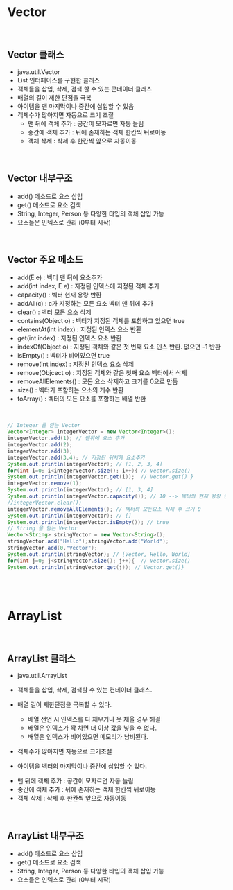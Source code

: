 # Vector

<br>

## Vector 클래스

  * java.util.Vector
  * List 인터페이스를 구현한 클래스
  * 객체들을 삽입, 삭제, 검색 할 수 있는 콘테이너 클래스
  * 배열의 길이 제한 단점을 극복
  * 아이템을 맨 마지막이나 중간에 삽입할 수 있음
  * 객체수가 많아지면 자동으로 크기 조절
    - 맨 뒤에 객체 추가 : 공간이 모자르면 자동 늘림
    - 중간에 객체 추가 : 뒤에 존재하는 객체 한칸씩 뒤로이동
    - 객체 삭제 : 삭제 후 한칸씩 앞으로 자동이동
    

<br>

## Vector 내부구조

  * add() 메소드로 요소 삽입
  * get() 메소드로 요소 검색
  * String, Integer, Person 등 다양한 타입의 객체 삽입 가능
  * 요소들은 인덱스로 관리 (0부터 시작)

<br>

## Vector 주요 메소드

  * add(E e) : 벡터 맨 뒤에 요소추가
  * add(int index, E e) : 지정된 인덱스에 지정된 객체 추가
  * capacity() : 벡터 현재 용량 반환
  * addAll(c) : c가 지정하는 모든 요소 벡터 맨 뒤에 추가
  * clear() : 벡터 모든 요소 삭제  
  * contains(Object o) : 벡터가 지정된 객체를 포함하고 있으면 true
  * elementAt(int index) : 지정된 인덱스 요소 반환
  * get(int index) : 지정된 인덱스 요소 반환
  * indexOf(Object o) : 지정된 객체와 같은 첫 번째 요소 인스 반환. 없으면 -1 반환
  * isEmpty() : 벡터가 비어있으면 true
  * remove(int index) : 지정된 인덱스 요소 삭제
  * remove(Objcect o) : 지정된 객체와 같은 첫째 요소 벡터에서 삭제
  * removeAllElements() : 모돈 요소 삭제하고 크기를 0으로 만듬
  * size() : 벡터가 포함하는 요소의 개수 반환
  * toArray() : 벡터의 모든 요소를 포함하는 배열 반환

<br>

```java
// Integer 를 담는 Vector
Vector<Integer> integerVector = new Vector<Integer>();
integerVector.add(1); // 맨뒤에 요소 추가
integerVector.add(2);
integerVector.add(3);
integerVector.add(3,4); // 지정된 위치에 요소추가
System.out.println(integerVector); // [1, 2, 3, 4]
for(int i=0; i<integerVector.size(); i++){ // Vector.size()    
System.out.println(integerVector.get(i));  // Vector.get() }
integerVector.remove(1);
System.out.println(integerVector); // [1, 3, 4]
System.out.println(integerVector.capacity()); // 10 --> 벡터의 현재 용량 반환
//integerVector.clear();
integerVector.removeAllElements(); // 벡터의 모든요소 삭제 후 크기 0
System.out.println(integerVector); // []
System.out.println(integerVector.isEmpty()); // true
// String 을 담는 Vector
Vector<String> stringVector = new Vector<String>();
stringVector.add("Hello");stringVector.add("World");
stringVector.add(0,"Vector");
System.out.println(stringVector); // [Vector, Hello, World]
for(int j=0; j<stringVector.size(); j++){  // Vector.size()    
System.out.println(stringVector.get(j)); // Vector.get()}
```

<br>
<br>

# ArrayList

<br>

## ArrayList 클래스
  
  * java.util.ArrayList<E>
  * 객체들을 삽입, 삭제, 검색할 수 있는 컨테이너 클래스.
  * 배열 길이 제한단점을 극복할 수 있다.
  
    - 배열 선언 시 인덱스를 다 채우거나 못 채울 경우 해결
    - 배열은 인덱스가 꽉 차면 더 이상 값을 넣을 수 없다.
    - 배열은 인덱스가 비어있으면 메모리가 낭비된다.
 
  * 객체수가 많아지면 자동으로 크기조절
  * 아이템을 벡터의 마지막이나 중간에 삽입할 수 있다.

   - 맨 뒤에 객체 추가 : 공간이 모자르면 자동 늘림
   - 중간에 객체 추가 : 뒤에 존재하는 객체 한칸씩 뒤로이동
   - 객체 삭제 : 삭제 후 한칸씩 앞으로 자동이동

 <br>
 
## ArrayList 내부구조
 * add() 메소드로 요소 삽입
 * get() 메소드로 요소 검색
 * String, Integer, Person 등 다양한 타입의 객체 삽입 가능
 * 요소들은 인덱스로 관리 (0부터 시작)

